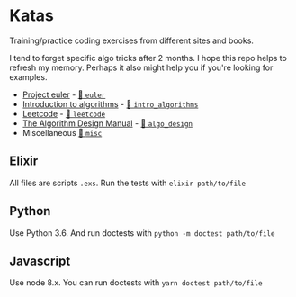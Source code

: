 # Katas

Training/practice coding exercises from different sites and books.

I tend to forget specific algo tricks after 2 months. I hope this repo helps to refresh my memory. Perhaps it also might help you if you're looking for examples.


* [Project euler](https://projecteuler.net/archives) - [📂 `euler`](euler)
* [Introduction to algorithms](https://mitpress.mit.edu/books/introduction-algorithms) - [📂 `intro_algorithms`](intro_algorithms)
* [Leetcode](https://leetcode.com/problemset/all/) - [📂 `leetcode`](leetcode)
* [The Algorithm Design Manual](http://www.algorist.com) - [📂 `algo_design`](algo_design)
* Miscellaneous [📂 `misc`](misc)

## Elixir

All files are scripts `.exs`. Run the tests with `elixir path/to/file`

## Python

Use Python 3.6. And run doctests with `python -m doctest path/to/file`

## Javascript

Use node 8.x. You can run doctests with `yarn doctest path/to/file`